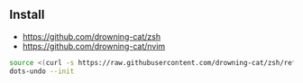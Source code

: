 ## Install

- https://github.com/drowning-cat/zsh
- https://github.com/drowning-cat/nvim

```sh
source <(curl -s https://raw.githubusercontent.com/drowning-cat/zsh/refs/heads/main/plugins/dotfiles.sh) &&\
dots-undo --init
```
